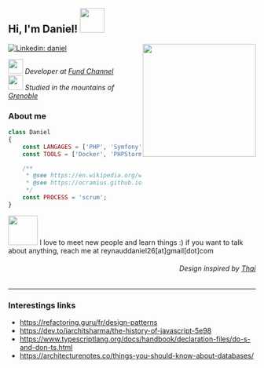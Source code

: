 <h2> Hi, I'm Daniel! <img src="https://pic.funnygifsbox.com/uploads/2020/10/funnygifsbox.com-2020-10-28-07-40-32-39.gif" width="50"></h2>

<img align='right' src="https://unavatar.io/twitter/grimtyr" width="230">

[![Linkedin: daniel](https://img.shields.io/badge/-daniel-blue?style=flat-square&logo=Linkedin&logoColor=white&link=https://www.linkedin.com/in/reynadan/)](https://www.linkedin.com/in/reynadan/)


<p>
  <em>
    <img src="https://www.fundchannel-group.com/themes/custom/fund_channel/favicon.png" width="30">
      Developer at <a href="https://www.fundchannel-group.com/">Fund Channel</a>
    </br>
    <img src="https://favicon-ksup.univ-grenoble-alpes.fr/SITEUI/apple-icon-60x60.png" width="30"> 
      Studied in the mountains of <a href="https://www.univ-grenoble-alpes.fr/">Grenoble</a>
   </em>
</p>

###  About me
```php
class Daniel
{
    const LANGAGES = ['PHP', 'Symfony', 'HTML/CSS', 'JS', 'Mysql'];
    const TOOLS = ['Docker', 'PHPStorm', 'Yarn', 'Sass'];

    /**
     * @see https://en.wikipedia.org/wiki/Scrum_(software_development)
     * @see https://ocramius.github.io/extremely-defensive-php/#/
     */
    const PROCESS = 'scrum';
}
```
  <img src="https://pic.funnygifsbox.com/uploads/2020/10/funnygifsbox.com-2020-10-28-07-40-29-77.gif" width="60">
  I love to meet new people and learn things :) if you want to talk about anything, reach me at reynauddaniel26[at]gmail[dot]com
  
  
  <h6 align='right'> Design inspired by <a href='https://github.com/Thaiane/Thaiane'>Thai</a></h5>
  
  ----
  ### Interestings links 
  - https://refactoring.guru/fr/design-patterns
  - https://dev.to/iarchitsharma/the-history-of-javascript-5e98
  - https://www.typescriptlang.org/docs/handbook/declaration-files/do-s-and-don-ts.html
  - https://architecturenotes.co/things-you-should-know-about-databases/


